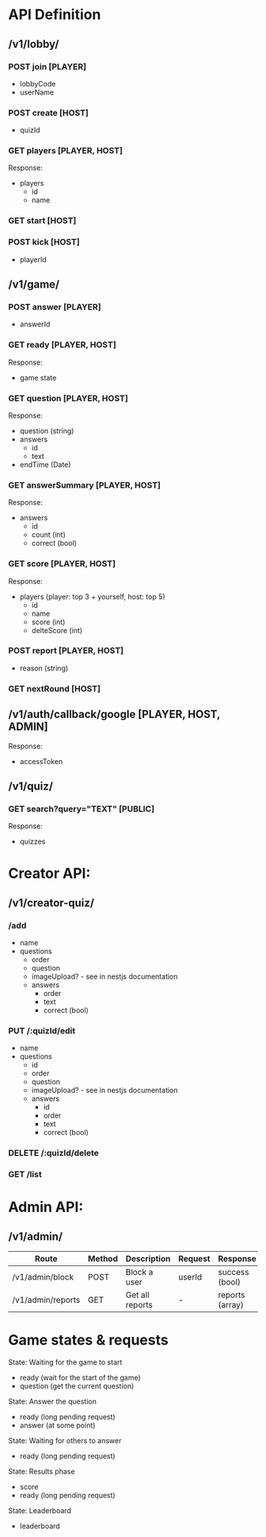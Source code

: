 # API Definition

## /v1/lobby/

### POST join [PLAYER]

- lobbyCode
- userName

### POST create [HOST]

- quizId

### GET players [PLAYER, HOST]

Response:

- players
  - id
  - name

### GET start [HOST]

### POST kick [HOST]

- playerId

## /v1/game/

### POST answer [PLAYER]

- answerId

### GET ready [PLAYER, HOST]

Response:

- game state

### GET question [PLAYER, HOST]

Response:

- question (string)
- answers
  - id
  - text
- endTime (Date)

### GET answerSummary [PLAYER, HOST]

Response:

- answers
  - id
  - count (int)
  - correct (bool)

### GET score [PLAYER, HOST]

Response:

- players (player: top 3 + yourself, host: top 5)
  - id
  - name
  - score (int)
  - delteScore (int)

### POST report [PLAYER, HOST]

- reason (string)

### GET nextRound [HOST]

## /v1/auth/callback/google [PLAYER, HOST, ADMIN]

Response:

- accessToken

## /v1/quiz/

### GET search?query="TEXT" [PUBLIC]

Response:

- quizzes

# Creator API:

## /v1/creator-quiz/

### /add

- name
- questions
  - order
  - question
  - imageUpload? - see in nestjs documentation
  - answers
    - order
    - text
    - correct (bool)

### PUT /:quizId/edit

- name
- questions
  - id
  - order
  - question
  - imageUpload? - see in nestjs documentation
  - answers
    - id
    - order
    - text
    - correct (bool)

### DELETE /:quizId/delete

### GET /list

# Admin API:

## /v1/admin/

| Route             | Method | Description     | Request | Response        |
| ----------------- | ------ | --------------- | ------- | --------------- |
| /v1/admin/block   | POST   | Block a user    | userId  | success (bool)  |
| /v1/admin/reports | GET    | Get all reports | -       | reports (array) |

# Game states & requests

State: Waiting for the game to start

- ready (wait for the start of the game)
- question (get the current question)

State: Answer the question

- ready (long pending request)
- answer (at some point)

State: Waiting for others to answer

- ready (long pending request)

State: Results phase

- score
- ready (long pending request)

State: Leaderboard

- leaderboard
